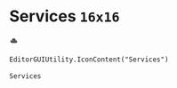 # Services `16x16`
<img src="/img/Services.png" width=16 height=16>

``` CSharp
EditorGUIUtility.IconContent("Services")
```
```
Services
```
